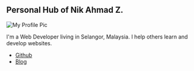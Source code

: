 ## Personal Hub of Nik Ahmad Z.

![My Profile Pic](https://avatars0.githubusercontent.com/u/7868782?v=4&s=160)

I'm a Web Developer living in Selangor, Malaysia. I help others learn and develop websites.

- [Github](https://github.com/nikahmadz)
- [Blog](https://nikahmadz.blogspot.com)
